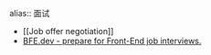 alias:: 面试

- [[Job offer negotiation]]
- [BFE.dev - prepare for Front-End job interviews.](https://bigfrontend.dev)